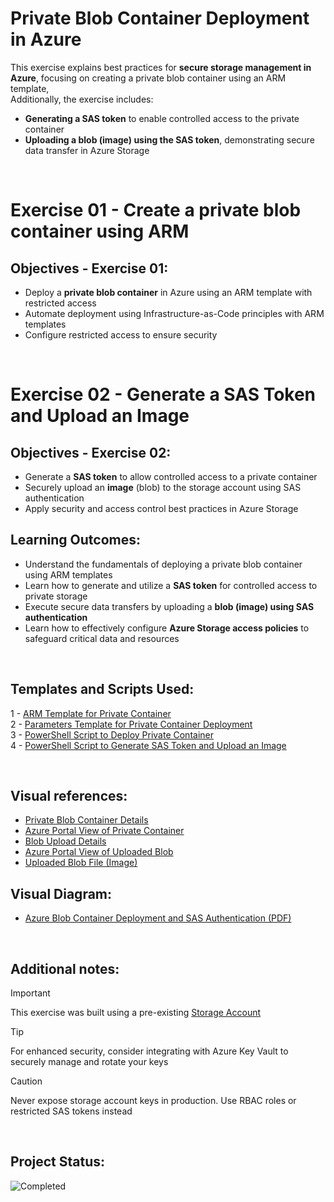 # Private Blob Container Deployment in Azure  

This exercise explains best practices for **secure storage management in Azure**, focusing on creating a private blob container using an ARM template,         
Additionally, the exercise includes:  

- **Generating a SAS token** to enable controlled access to the private container
- **Uploading a blob (image) using the SAS token**, demonstrating secure data transfer in Azure Storage                                           

<br>

# Exercise 01 - Create a private blob container using ARM

## Objectives - Exercise 01:

- Deploy a **private blob container** in Azure using an ARM template with restricted access   
- Automate deployment using Infrastructure-as-Code principles with ARM templates  
- Configure restricted access to ensure security

<br>

# Exercise 02 - Generate a SAS Token and Upload an Image 

## Objectives - Exercise 02:

- Generate a **SAS token** to allow controlled access to a private container  
- Securely upload an **image** (blob) to the storage account using SAS authentication    
- Apply security and access control best practices in Azure Storage   


## Learning Outcomes:

- Understand the fundamentals of deploying a private blob container using ARM templates          
- Learn how to generate and utilize a **SAS token** for controlled access to private storage    
- Execute secure data transfers by uploading a **blob (image) using SAS authentication**     
- Learn how to effectively configure **Azure Storage access policies** to safeguard critical data and resources  

<br>

## Templates and Scripts Used:

1 - [ARM Template for Private Container](./04-storage-container-template.json)                                
2 - [Parameters Template for Private Container Deployment](./05-storage-container-parameters.json)                
3 - [PowerShell Script to Deploy Private Container](./06-deploy-storage-container.ps1)                            
4 - [PowerShell Script to Generate SAS Token and Upload an Image](./07-sas-token-upload-blob.ps1)                      

<br>

## Visual references:

- [Private Blob Container Details](./blob-container-views/01-private-container-details.png)
- [Azure Portal View of Private Container](./blob-container-views/02-container-portal-view.png)
- [Blob Upload Details](./blob-container-views/03-blob-upload-details.png)
- [Azure Portal View of Uploaded Blob](./blob-container-views/04-uploaded-blob-portal-view.png)
- [Uploaded Blob File (Image)](./blob-container-views/image01.png)


## Visual Diagram:

- [Azure Blob Container Deployment and SAS Authentication (PDF)](./secure-container-architecture/sas-container-architecture.pdf)

<br>

## Additional notes:

>[!IMPORTANT]
> This exercise was built using a pre-existing [Storage Account](/03-Azure-Storage-Accounts/01-Create-Storage-Account)          

>[!TIP]
> For enhanced security, consider integrating with Azure Key Vault to securely manage and rotate your keys                

>[!CAUTION]
> Never expose storage account keys in production. Use RBAC roles or restricted SAS tokens instead                    

<br>

## Project Status:

![Completed](https://img.shields.io/badge/Status-Completed-brightgreen)
